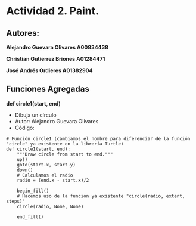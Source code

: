 # Actividad 2. Paint.

## Autores:

**Alejandro Guevara Olivares A00834438**

**Christian Gutierrez Briones A01284471**

**José Andrés Ordieres A01382904**

## Funciones Agregadas

**def circle1(start, end)**
- Dibuja un círculo 
- Autor: Alejandro Guevara Olivares
- Código:
```
# Función circle1 (cambiamos el nombre para diferenciar de la función "circle" ya existente en la librería Turtle)
def circle1(start, end):
    """Draw circle from start to end."""
    up()
    goto(start.x, start.y)
    down()
    # Calculamos el radio
    radio = (end.x - start.x)/2
    
    begin_fill()
    # Hacemos uso de la función ya existente "circle(radio, extent, steps)"
    circle(radio, None, None)
    
    end_fill()
```
